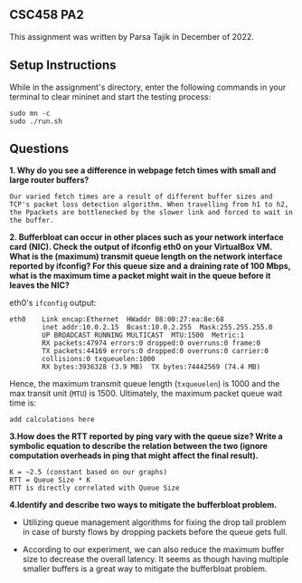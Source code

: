 CSC458 PA2
---

This assignment was written by Parsa Tajik in December of 2022.

Setup Instructions
---
While in the assignment's directory, enter the following commands in your terminal to clear mininet and start the testing process:

    sudo mn -c
    sudo ./run.sh

Questions
---

__1. Why do you see a difference in webpage fetch times with small and large router buffers?__

    Our varied fetch times are a result of different buffer sizes and TCP's packet loss detection algorithm. When travelling from h1 to h2, the Ppackets are bottlenecked by the slower link and forced to wait in the buffer.


__2. Bufferbloat can occur in other places such as your network interface card (NIC). Check the output of ifconfig eth0 on your VirtualBox VM. What is the (maximum) transmit queue length on the network interface reported by ifconfig? For this queue size and a draining rate of 100 Mbps, what is the maximum time a packet might wait in the queue before it leaves the NIC?__

eth0's `ifconfig` output:

    eth0    Link encap:Ethernet  HWaddr 08:00:27:ea:8e:68
            inet addr:10.0.2.15  Bcast:10.0.2.255  Mask:255.255.255.0
            UP BROADCAST RUNNING MULTICAST  MTU:1500  Metric:1
            RX packets:47974 errors:0 dropped:0 overruns:0 frame:0
            TX packets:44169 errors:0 dropped:0 overruns:0 carrier:0
            collisions:0 txqueuelen:1000
            RX bytes:3936328 (3.9 MB)  TX bytes:74442569 (74.4 MB)

Hence, the maximum transmit queue length (`txqueuelen`) is 1000 and the max transit unit (`MTU`) is 1500. Ultimately, the maximum packet queue wait time is:

    add calculations here

__3.How does the RTT reported by ping vary with the queue size? Write a symbolic equation to describe the relation between the two (ignore computation overheads in ping that might affect the final result).__

    K = ~2.5 (constant based on our graphs)
    RTT = Queue Size * K
    RTT is directly correlated with Queue Size

__4.Identify and describe two ways to mitigate the bufferbloat problem.__

- Utilizing queue management algorithms for fixing the drop tail problem in case of bursty flows by dropping packets before the queue gets full.

- According to our experiment, we can also reduce the maximum buffer size to decrease the overall latency. It seems as though having multiple smaller buffers is a great way to mitigate the bufferbloat problem.







